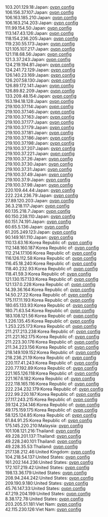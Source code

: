 103.201.129.18:Japan: [ovpn config](vpn/103_201_129_18.ovpn)  
106.156.37.107:Japan: [ovpn config](vpn/106_156_37_107.ovpn)  
106.163.185.210:Japan: [ovpn config](vpn/106_163_185_210.ovpn)  
106.163.214.203:Japan: [ovpn config](vpn/106_163_214_203.ovpn)  
111.99.154.50:Japan: [ovpn config](vpn/111_99_154_50.ovpn)  
113.147.43.126:Japan: [ovpn config](vpn/113_147_43_126.ovpn)  
118.154.236.205:Japan: [ovpn config](vpn/118_154_236_205.ovpn)  
119.230.55.173:Japan: [ovpn config](vpn/119_230_55_173.ovpn)  
121.105.107.217:Japan: [ovpn config](vpn/121_105_107_217.ovpn)  
121.118.68.56:Japan: [ovpn config](vpn/121_118_68_56.ovpn)  
121.3.37.243:Japan: [ovpn config](vpn/121_3_37_243.ovpn)  
124.219.194.81:Japan: [ovpn config](vpn/124_219_194_81.ovpn)  
124.241.72.129:Japan: [ovpn config](vpn/124_241_72_129.ovpn)  
126.140.23.169:Japan: [ovpn config](vpn/126_140_23_169.ovpn)  
126.207.58.130:Japan: [ovpn config](vpn/126_207_58_130.ovpn)  
126.89.172.141:Japan: [ovpn config](vpn/126_89_172_141.ovpn)  
126.89.82.209:Japan: [ovpn config](vpn/126_89_82_209.ovpn)  
133.209.48.154:Japan: [ovpn config](vpn/133_209_48_154.ovpn)  
153.194.18.128:Japan: [ovpn config](vpn/153_194_18_128.ovpn)  
219.100.37.114:Japan: [ovpn config](vpn/219_100_37_114.ovpn)  
219.100.37.146:Japan: [ovpn config](vpn/219_100_37_146.ovpn)  
219.100.37.163:Japan: [ovpn config](vpn/219_100_37_163.ovpn)  
219.100.37.177:Japan: [ovpn config](vpn/219_100_37_177.ovpn)  
219.100.37.179:Japan: [ovpn config](vpn/219_100_37_179.ovpn)  
219.100.37.181:Japan: [ovpn config](vpn/219_100_37_181.ovpn)  
219.100.37.186:Japan: [ovpn config](vpn/219_100_37_186.ovpn)  
219.100.37.198:Japan: [ovpn config](vpn/219_100_37_198.ovpn)  
219.100.37.207:Japan: [ovpn config](vpn/219_100_37_207.ovpn)  
219.100.37.221:Japan: [ovpn config](vpn/219_100_37_221.ovpn)  
219.100.37.26:Japan: [ovpn config](vpn/219_100_37_26.ovpn)  
219.100.37.30:Japan: [ovpn config](vpn/219_100_37_30.ovpn)  
219.100.37.31:Japan: [ovpn config](vpn/219_100_37_31.ovpn)  
219.100.37.49:Japan: [ovpn config](vpn/219_100_37_49.ovpn)  
219.100.37.9:Japan: [ovpn config](vpn/219_100_37_9.ovpn)  
219.100.37.98:Japan: [ovpn config](vpn/219_100_37_98.ovpn)  
220.109.44.44:Japan: [ovpn config](vpn/220_109_44_44.ovpn)  
222.224.236.79:Japan: [ovpn config](vpn/222_224_236_79.ovpn)  
27.89.120.203:Japan: [ovpn config](vpn/27_89_120_203.ovpn)  
36.3.218.117:Japan: [ovpn config](vpn/36_3_218_117.ovpn)  
60.135.218.7:Japan: [ovpn config](vpn/60_135_218_7.ovpn)  
60.150.238.110:Japan: [ovpn config](vpn/60_150_238_110.ovpn)  
60.151.74.191:Japan: [ovpn config](vpn/60_151_74_191.ovpn)  
60.65.5.136:Japan: [ovpn config](vpn/60_65_5_136.ovpn)  
61.205.249.123:Japan: [ovpn config](vpn/61_205_249_123.ovpn)  
90.149.161.110:Japan: [ovpn config](vpn/90_149_161_110.ovpn)  
110.13.63.16:Korea Republic of: [ovpn config](vpn/110_13_63_16.ovpn)  
112.148.160.187:Korea Republic of: [ovpn config](vpn/112_148_160_187.ovpn)  
112.214.17.106:Korea Republic of: [ovpn config](vpn/112_214_17_106.ovpn)  
116.126.112.58:Korea Republic of: [ovpn config](vpn/116_126_112_58.ovpn)  
116.45.18.240:Korea Republic of: [ovpn config](vpn/116_45_18_240.ovpn)  
118.40.232.93:Korea Republic of: [ovpn config](vpn/118_40_232_93.ovpn)  
118.41.59.3:Korea Republic of: [ovpn config](vpn/118_41_59_3.ovpn)  
121.130.157.133:Korea Republic of: [ovpn config](vpn/121_130_157_133.ovpn)  
121.137.0.228:Korea Republic of: [ovpn config](vpn/121_137_0_228.ovpn)  
14.39.36.164:Korea Republic of: [ovpn config](vpn/14_39_36_164.ovpn)  
14.50.27.22:Korea Republic of: [ovpn config](vpn/14_50_27_22.ovpn)  
175.117.11.193:Korea Republic of: [ovpn config](vpn/175_117_11_193.ovpn)  
180.65.133.93:Korea Republic of: [ovpn config](vpn/180_65_133_93.ovpn)  
180.71.63.54:Korea Republic of: [ovpn config](vpn/180_71_63_54.ovpn)  
183.108.121.56:Korea Republic of: [ovpn config](vpn/183_108_121_56.ovpn)  
1.226.135.45:Korea Republic of: [ovpn config](vpn/1_226_135_45.ovpn)  
1.253.225.173:Korea Republic of: [ovpn config](vpn/1_253_225_173.ovpn)  
211.217.213.238:Korea Republic of: [ovpn config](vpn/211_217_213_238.ovpn)  
211.221.162.175:Korea Republic of: [ovpn config](vpn/211_221_162_175.ovpn)  
211.223.30.176:Korea Republic of: [ovpn config](vpn/211_223_30_176.ovpn)  
211.34.223.156:Korea Republic of: [ovpn config](vpn/211_34_223_156.ovpn)  
218.149.109.152:Korea Republic of: [ovpn config](vpn/218_149_109_152.ovpn)  
218.236.21.19:Korea Republic of: [ovpn config](vpn/218_236_21_19.ovpn)  
220.117.41.243:Korea Republic of: [ovpn config](vpn/220_117_41_243.ovpn)  
220.77.192.89:Korea Republic of: [ovpn config](vpn/220_77_192_89.ovpn)  
221.165.126.118:Korea Republic of: [ovpn config](vpn/221_165_126_118.ovpn)  
221.167.6.182:Korea Republic of: [ovpn config](vpn/221_167_6_182.ovpn)  
222.118.165.116:Korea Republic of: [ovpn config](vpn/222_118_165_116.ovpn)  
222.234.232.179:Korea Republic of: [ovpn config](vpn/222_234_232_179.ovpn)  
222.99.220.187:Korea Republic of: [ovpn config](vpn/222_99_220_187.ovpn)  
27.117.243.215:Korea Republic of: [ovpn config](vpn/27_117_243_215.ovpn)  
39.124.234.146:Korea Republic of: [ovpn config](vpn/39_124_234_146.ovpn)  
49.175.159.175:Korea Republic of: [ovpn config](vpn/49_175_159_175.ovpn)  
58.125.124.85:Korea Republic of: [ovpn config](vpn/58_125_124_85.ovpn)  
61.84.91.25:Korea Republic of: [ovpn config](vpn/61_84_91_25.ovpn)  
175.145.220.210:Malaysia: [ovpn config](vpn/175_145_220_210.ovpn)  
101.108.121.216:Thailand: [ovpn config](vpn/101_108_121_216.ovpn)  
49.228.201.137:Thailand: [ovpn config](vpn/49_228_201_137.ovpn)  
49.228.240.101:Thailand: [ovpn config](vpn/49_228_240_101.ovpn)  
49.228.35.53:Thailand: [ovpn config](vpn/49_228_35_53.ovpn)  
217.138.212.46:United Kingdom: [ovpn config](vpn/217_138_212_46.ovpn)  
104.218.54.137:United States: [ovpn config](vpn/104_218_54_137.ovpn)  
161.202.144.236:United States: [ovpn config](vpn/161_202_144_236.ovpn)  
172.107.219.42:United States: [ovpn config](vpn/172_107_219_42.ovpn)  
198.13.36.179:United States: [ovpn config](vpn/198_13_36_179.ovpn)  
208.94.244.242:United States: [ovpn config](vpn/208_94_244_242.ovpn)  
209.190.9.180:United States: [ovpn config](vpn/209_190_9_180.ovpn)  
45.76.147.33:United States: [ovpn config](vpn/45_76_147_33.ovpn)  
47.219.204.199:United States: [ovpn config](vpn/47_219_204_199.ovpn)  
8.38.172.78:United States: [ovpn config](vpn/8_38_172_78.ovpn)  
203.205.51.181:Viet Nam: [ovpn config](vpn/203_205_51_181.ovpn)  
42.115.230.126:Viet Nam: [ovpn config](vpn/42_115_230_126.ovpn)  
